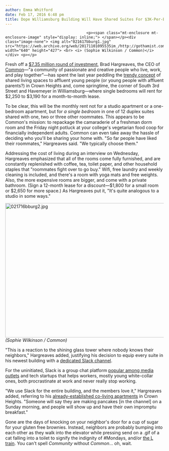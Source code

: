 ```yaml
---
author: Emma Whitford
date: Feb 17, 2016 6:48 pm
title: Dope Williamsburg Building Will Have Shared Suites For $3K-Per-Bro, Slack Channel Included
---
```


	
										<p><span class="mt-enclosure mt-enclosure-image" style="display: inline;"> </span></p><div class="image-none"> <img alt="021617bburg1.jpg" src="https://web.archive.org/web/20171101095535im_/http://gothamist.com/attachments/nyc_arts_john/021617bburg1.jpg" width="640" height="427"> <br> <i> (Sophie Wilkinson / Common)</i></div> <p></p>

<p>Fresh off a <a href="https://web.archive.org/web/20171101095535/http://www.brownstoner.com/blog/2015/07/co-living-startup-moving-brooklyn-brownstones-raising-7-35-million/">$7.35 million round of investment</a>, Brad Hargreaves, the CEO of <a href="https://web.archive.org/web/20171101095535/http://www.hicommon.com/community/">Common</a>&#x2014;&quot;a community of passionate and creative people who live, work, and play together&quot;&#x2014;has spent the last year peddling the <a href="https://web.archive.org/web/20171101095535/http://gothamist.com/2015/08/02/disrupt.php">trendy concept</a> of shared living spaces to affluent young people (or young people with affluent parents?) in Crown Heights and, come springtime, the corner of South 3rd Street and Havemeyer in Williamsburg&#x2014;where single bedrooms will rent for $2,250 to $3,190 for a month-to-month lease. </p>

<p>To be clear, this will be the monthly rent not for a studio apartment or a one-bedroom apartment, but for <em>a single bedroom</em> in one of 12 duplex suites shared with one, two or three other roommates. This appears to be Common&apos;s mission: to repackage the camaraderie of a freshman dorm room and the Friday night potluck at your college&apos;s vegetarian food coop for financially independent adults. Common can even take away the hassle of deciding who you&apos;ll be sharing your home with. &quot;So far people have liked their roommates,&quot; Hargreaves said. &quot;We typically choose them.&quot; </p>

<p>Addressing the cost of living during an interview on Wednesday, Hargreaves emphasized that all of the rooms come fully furnished, and are constantly replenished with coffee, tea, toilet paper, and other household staples that &quot;roommates fight over to go buy.&quot; Wifi, free laundry and weekly cleaning is included, and there&apos;s a room with yoga mats and free weights. Also, the more expensive rooms are bigger, and come with a private bathroom. (Sign a 12-month lease for a discount&#x2014;$1,800 for a small room or $2,650 for more space.) As Hargreaves put it, &quot;It&apos;s quite analogous to a studio in some ways.&quot;  </p>

<p><span class="mt-enclosure mt-enclosure-image" style="display: inline;"> </span></p><div class="image-none"> <img alt="021716bburg2.jpg" src="https://web.archive.org/web/20171101095535im_/http://gothamist.com/attachments/nyc_arts_john/021716bburg2.jpg" width="640" height="427"> <br> <i> (Sophie Wilkinson / Common)</i></div> <p></p>

<p>&quot;This is a reaction to the shining glass tower where nobody knows their neighbors,&quot; Hargreaves added, justifying his decision to equip every suite in his newest building with a <a href="https://web.archive.org/web/20171101095535/https://slack.com/">dedicated Slack channel</a>. </p>

<p>For the uninitiated, Slack is a group chat platform <a href="https://web.archive.org/web/20171101095535/http://gawker.com/slack-is-down-1744242908">popular among media outlets</a> and tech startups that helps workers, mostly young white-collar ones, both procrastinate at work and never really stop working. </p>

<p>&quot;We use Slack for the entire building, and the members love it,&quot; Hargreaves added, referring to his <a href="https://web.archive.org/web/20171101095535/http://www.brownstoner.com/blog/2015/10/co-living-nyc-common-in-crown-heights-brooklyn/">already-established co-living apartments</a> in Crown Heights. &quot;Someone will say they are making pancakes [in the channel] on a Sunday morning, and people will show up and have their own impromptu breakfast.&quot; </p>

<p>Gone are the days of knocking on your neighbor&apos;s door for a cup of sugar for your gluten free brownies. Instead, neighbors are probably bumping into each other as they walk into the elevator while pressing send on a .gif of a cat falling into a toilet to signify the indignity of #Mondays, and/or <a href="https://web.archive.org/web/20171101095535/http://gothamist.com/2016/01/13/l_train_tunnel_closure_years.php">the L train</a>. You can&apos;t spell <em>Community</em> without <em>Common</em>... oh, wait.</p>					
										
									
				